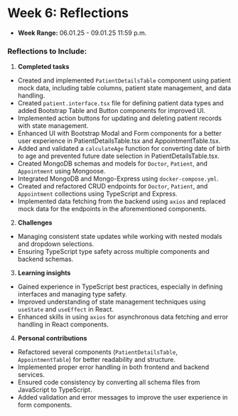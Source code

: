# Week 6: Reflections
- **Week Range:** 06.01.25 - 09.01.25 11:59 p.m.

### Reflections to Include:
1. **Completed tasks**
- Created and implemented `PatientDetailsTable` component using patient mock data, including table columns, patient state management, and data handling.
- Created `patient.interface.tsx` file for defining patient data types and added Bootstrap Table and Button components for improved UI.
- Implemented action buttons for updating and deleting patient records with state management.
- Enhanced UI with Bootstrap Modal and Form components for a better user experience in PatientDetailsTable.tsx and AppointmentTable.tsx.
- Added and validated a `calculateAge` function for converting date of birth to age and prevented future date selection in PatientDetailsTable.tsx.
- Created MongoDB schemas and models for `Doctor`, `Patient`, and `Appointment` using Mongoose.
- Integrated MongoDB and Mongo-Express using `docker-compose.yml`.
- Created and refactored CRUD endpoints for `Doctor`, `Patient`, and `Appointment` collections using TypeScript and Express.
- Implemented data fetching from the backend using `axios` and replaced mock data for the endpoints in the aforementioned components.

2. **Challenges**
- Managing consistent state updates while working with nested modals and dropdown selections.
- Ensuring TypeScript type safety across multiple components and backend schemas.

3. **Learning insights**
- Gained experience in TypeScript best practices, especially in defining interfaces and managing type safety.
- Improved understanding of state management techniques using `useState` and `useEffect` in React.
- Enhanced skills in using `axios` for asynchronous data fetching and error handling in React components.

4. **Personal contributions**
- Refactored several components (`PatientDetailsTable`, `AppointmentTable`) for better readability and structure.
- Implemented proper error handling in both frontend and backend services.
- Ensured code consistency by converting all schema files from JavaScript to TypeScript.
- Added validation and error messages to improve the user experience in form components.